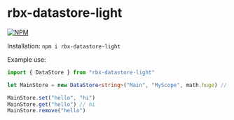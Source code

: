 # rbx-datastore-light

[![NPM](https://nodei.co/npm/rbx-datastore-light.png)](https://npmjs.org/package/rbx-datastore-light)

Installation: 
```npm i rbx-datastore-light```

Example use: 
```typescript
import { DataStore } from "rbx-datastore-light"

let MainStore = new DataStore<string>("Main", "MyScope", math.huge) // Creates a new DataStore object with the type 'string', the name 'main', the scope 'MyScope' and an infinite amount of retries

MainStore.set("hello", "hi")
MainStore.get("hello") // hi
MainStore.remove("hello")
```
